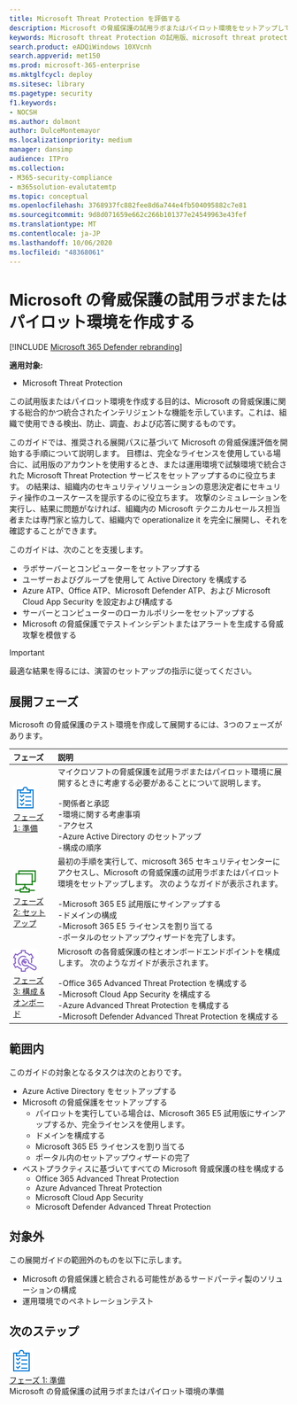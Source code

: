 ```yaml
---
title: Microsoft Threat Protection を評価する
description: Microsoft の脅威保護の試用ラボまたはパイロット環境をセットアップして、デバイス、id、データ、およびアプリケーションを保護するために設計された調整脅威保護ソリューションが組織にどのように役立つかを確認します。
keywords: Microsoft threat Protection の試用版、microsoft threat protection の評価、microsoft の脅威保護の評価ラボ、microsoft の脅威保護のパイロット、サイバーセキュリティ、高度な脅威、企業のセキュリティ、デバイス、デバイス、id、ユーザー、データ、アプリケーション、インシデント、自動化された調査と修復、高度な検索
search.product: eADQiWindows 10XVcnh
search.appverid: met150
ms.prod: microsoft-365-enterprise
ms.mktglfcycl: deploy
ms.sitesec: library
ms.pagetype: security
f1.keywords:
- NOCSH
ms.author: dolmont
author: DulceMontemayor
ms.localizationpriority: medium
manager: dansimp
audience: ITPro
ms.collection:
- M365-security-compliance
- m365solution-evalutatemtp
ms.topic: conceptual
ms.openlocfilehash: 3768937fc882fee8d6a744e4fb504095882c7e81
ms.sourcegitcommit: 9d8d071659e662c266b101377e24549963e43fef
ms.translationtype: MT
ms.contentlocale: ja-JP
ms.lasthandoff: 10/06/2020
ms.locfileid: "48368061"
---
```

# <a name="create-a-microsoft-threat-protection-trial-lab-or-pilot-environment"></a>Microsoft の脅威保護の試用ラボまたはパイロット環境を作成する 

[!INCLUDE [Microsoft 365 Defender rebranding](../includes/microsoft-defender.md)]


**適用対象:**
- Microsoft Threat Protection

この試用版またはパイロット環境を作成する目的は、Microsoft の脅威保護に関する総合的かつ統合されたインテリジェントな機能を示しています。これは、組織で使用できる検出、防止、調査、および応答に関するものです。 

このガイドでは、推奨される展開パスに基づいて Microsoft の脅威保護評価を開始する手順について説明します。 目標は、完全なライセンスを使用している場合に、試用版のアカウントを使用するとき、または運用環境で試験環境で統合された Microsoft Threat Protection サービスをセットアップするのに役立ちます。 の結果は、組織内のセキュリティソリューションの意思決定者にセキュリティ操作のユースケースを提示するのに役立ちます。 攻撃のシミュレーションを実行し、結果に問題がなければ、組織内の Microsoft テクニカルセールス担当者または専門家と協力して、組織内で operationalize it を完全に展開し、それを確認することができます。 

このガイドは、次のことを支援します。
- ラボサーバーとコンピューターをセットアップする
- ユーザーおよびグループを使用して Active Directory を構成する
- Azure ATP、Office ATP、Microsoft Defender ATP、および Microsoft Cloud App Security を設定および構成する
- サーバーとコンピューターのローカルポリシーをセットアップする
- Microsoft の脅威保護でテストインシデントまたはアラートを生成する脅威攻撃を模倣する

>[!IMPORTANT]
>最適な結果を得るには、演習のセットアップの指示に従ってください。


## <a name="deployment-phases"></a>展開フェーズ

Microsoft の脅威保護のテスト環境を作成して展開するには、3つのフェーズがあります。

|フェーズ | 説明 | 
|:-------|:-----|
| ![フェーズ 1: 準備](../../media/prepare.png)<br>[フェーズ 1: 準備](prepare-mtpeval.md)| マイクロソフトの脅威保護を試用ラボまたはパイロット環境に展開するときに考慮する必要があることについて説明します。 <br><br>-関係者と承認 <br> -環境に関する考慮事項 <br>-アクセス <br>-Azure Active Directory のセットアップ <br> -構成の順序
|  ![フェーズ 2: セットアップ](../../media/setup.png) <br>[フェーズ 2: セットアップ](setup-mtpeval.md)|  最初の手順を実行して、microsoft 365 セキュリティセンターにアクセスし、Microsoft の脅威保護の試用ラボまたはパイロット環境をセットアップします。 次のようなガイドが表示されます。<br><br>-Microsoft 365 E5 試用版にサインアップする <br>  -ドメインの構成<br>-Microsoft 365 E5 ライセンスを割り当てる<br>-ポータルのセットアップウィザードを完了します。|
|  ![フェーズ 3: 構成 & オンボード](../../media/config-onboard.png) <br>[フェーズ 3: 構成 & オンボード](config-mtpeval.md) | Microsoft の各脅威保護の柱とオンボードエンドポイントを構成します。 次のようなガイドが表示されます。<br><br>-Office 365 Advanced Threat Protection を構成する<br>-Microsoft Cloud App Security を構成する<br>-Azure Advanced Threat Protection を構成する<br>-Microsoft Defender Advanced Threat Protection を構成する 


## <a name="in-scope"></a>範囲内

このガイドの対象となるタスクは次のとおりです。
-   Azure Active Directory をセットアップする
-   Microsoft の脅威保護をセットアップする
    -   パイロットを実行している場合は、Microsoft 365 E5 試用版にサインアップするか、完全ライセンスを使用します。
    -   ドメインを構成する
    -   Microsoft 365 E5 ライセンスを割り当てる
    -   ポータル内のセットアップウィザードの完了
-   ベストプラクティスに基づいてすべての Microsoft 脅威保護の柱を構成する
    -   Office 365 Advanced Threat Protection
    -   Azure Advanced Threat Protection
    -   Microsoft Cloud App Security
    -   Microsoft Defender Advanced Threat Protection

## <a name="out-of-scope"></a>対象外

この展開ガイドの範囲外のものを以下に示します。

-   Microsoft の脅威保護と統合される可能性があるサードパーティ製のソリューションの構成
-   運用環境でのペネトレーションテスト

## <a name="next-step"></a>次のステップ
![フェーズ 1: 準備](../../media/prepare.png) <br>[フェーズ 1: 準備](prepare-mtpeval.md) 
<br> Microsoft の脅威保護の試用ラボまたはパイロット環境の準備
